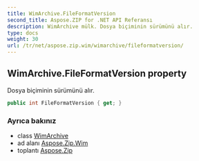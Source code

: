 ```yaml
---
title: WimArchive.FileFormatVersion
second_title: Aspose.ZIP for .NET API Referansı
description: WimArchive mülk. Dosya biçiminin sürümünü alır.
type: docs
weight: 30
url: /tr/net/aspose.zip.wim/wimarchive/fileformatversion/
---
```

## WimArchive.FileFormatVersion property

Dosya biçiminin sürümünü alır.

```csharp
public int FileFormatVersion { get; }
```

### Ayrıca bakınız

* class [WimArchive](../)
* ad alanı [Aspose.Zip.Wim](../../wimarchive/)
* toplantı [Aspose.Zip](../../../)


